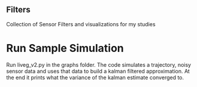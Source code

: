 ## Filters
Collection of Sensor Filters and visualizations for my studies

# Run Sample Simulation
Run liveg_v2.py in the graphs folder. The code simulates a trajectory, noisy sensor data and uses that data to build a kalman filtered approximation. At the end it prints what the variance of the kalman estimate converged to.
